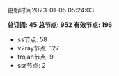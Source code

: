 更新时间2023-01-05 05:24:03

**总订阅: 45**
**总节点: 952**
**有效节点: 196**
- ss节点: 58
- v2ray节点: 127
- trojan节点: 9
- ssr节点: 2

